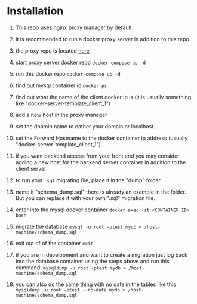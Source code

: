 # Installation

1. This repo uses nginx proxy manager by default.
1. it is recommended to run a docker proxy server in addition to this repo.
1. the proxy repo is located [here](https://github.com/JohnAwesomeJr/proxy-server)
1. start proxy server docker repo `docker-compose up -d`
1. run this docker repo `docker-compose up -d`
1. find out mysql container id `docker ps`
1. find out what the name of the client docker ip is (it is usually something like "docker-server-template_client_1")
1. add a new host in the proxy manager
1. set the doamin name to eather your domain or localhost.
1. set the Forward Hostname to the docker container ip address (usually "docker-server-template_client_1")
1. if you want backend access from your front end you may consider adding a new host for the backend server container in addition to the client server.
1. to run your `.sql` migrating file, place it in the "dump" folder.
1. name it "schema_dump.sql" there is already an example in the folder. But you can replace it with your own ".sql" migration file.
1. enter into the mysql docker container `docker exec -it <CONTAINER ID> bash`
1. migrate the database `mysql -u root -ptest mydb < /host-machine/schema_dump.sql`
1. exit out of of the container `exit`

1. if you are in development and want to create a migration just log back into the database container using the steps above and run this cammand. ```mysqldump -u root -ptest mydb > /host-machine/schema_dump.sql```
1. you can also do the same thing with no data in the tables like this ```mysqldump -u root -ptest --no-data mydb > /host-machine/schema_dump.sql```
